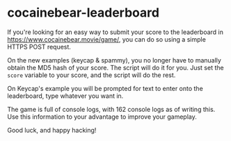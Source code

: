 # cocainebear-leaderboard
If you're looking for an easy way to submit your score to the leaderboard in https://www.cocainebear.movie/game/, you can do so using a simple HTTPS POST request.

On the new examples (keycap & spammy), you no longer have to manually obtain the MD5 hash of your score. The script will do it for you. Just set the `score` variable to your score, and the script will do the rest.

On Keycap's example you will be prompted for text to enter onto the leaderboard, type whatever you want in.

The game is full of console logs, with 162 console logs as of writing this. Use this information to your advantage to improve your gameplay.

Good luck, and happy hacking!